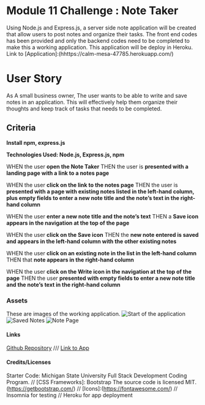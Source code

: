 # Module 11 Challenge : Note Taker 
Using Node.js and Express.js, a server side note application will be created that allow users to post notes and organize their tasks. The front end codes has been provided and only the backend codes need to be completed to make this a working application. This application will be deploy in Heroku.
Link to [Application]:(hhttps://calm-mesa-47785.herokuapp.com/)

# User Story 

As A small business owner,
The user wants to be able to write and save notes in an application.
This will effectively help them organize their thoughts and keep track of tasks that needs to be completed.


## Criteria

**Install npm, express.js**

**Technologies Used: Node.js, Express.js, npm**

WHEN the user **open the Note Taker**
THEN the user is **presented with a landing page with a link to a notes page**

WHEN the user **click on the link to the notes page**
THEN the user is **presented with a page with existing notes listed in the left-hand column, plus empty fields to enter a new note title and the note’s text in the right-hand column**

WHEN the user **enter a new note title and the note’s text**
THEN a **Save icon appears in the navigation at the top of the page**

WHEN the user **click on the Save icon**
THEN the **new note entered is saved and appears in the left-hand column with the other existing notes**

WHEN the user **click on an existing note in the list in the left-hand column**
THEN that **note appears in the right-hand column**

WHEN the user **click on the Write icon in the navigation at the top of the page**
THEN the user  **presented with empty fields to enter a new note title and the note’s text in the right-hand column**


### Assets
These are images of the working application.
![Start of the application](./assets/)
![Saved Notes](./assets/)
![Note Page](./assets/)

#### Links
[Github Repository](https://github.com/pppreap/challenge11_notetaker) 
///
[Link to App](https://calm-mesa-47785.herokuapp.com/)

#### Credits/Licenses
Starter Code: Michigan State University Full Stack Development Coding Program. //
[CSS Frameworks]: Bootstrap The source code is licensed MIT. (https://getbootstrap.com/) //
[Icons]:(https://fontawesome.com/) //
 Insomnia for testing  //
 Heroku for app deployment

